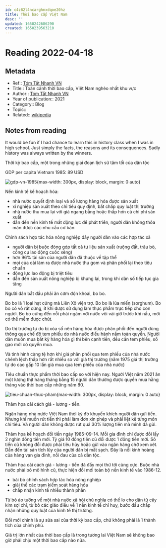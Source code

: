 ```yaml
---
id: c4z82l4ncarghnxdqoe20hz
title: Thời bao cấp Việt Nam
desc: ''
updated: 1650242686290
created: 1650239563210
---
```

# Reading 2022-04-18

## Metadata

- Ref:: [Tóm Tắt Nhanh VN](https://www.youtube.com/watch?v=pG8hKCK6ctU)
- Title:: Toàn cảnh thời bao cấp, Việt Nam nghèo nhất khu vực
- Author:: [Tóm Tắt Nhanh VN](https://www.youtube.com/channel/UCGS2n85XUlTZ5yAv1DyyMhw)
- Year of publication:: 2021
- Category:: Blog
- Topic:: 
- Related:: [wikipedia](https://vi.wikipedia.org/wiki/Đổi_Mới)

## Notes from reading

It would be fun if I had chance to learn this in history class when I was in high school. Just simply the facts, the reasons and its consequences. Sadly history was always written by the winners.

Thời kỳ bao cấp, một trong những giai đoạn lịch sử tăm tối của dân tộc

GDP per capita Vietnam 1985: 89 USD

![gdp-vn-1985](https://ik.imagekit.io/casa/h7b-dendron/Screenshot_2022-04-18_015910_l33YarmlL.jpg?ik-sdk-version=javascript-1.4.3&updatedAt=1650240038838){max-width: 300px, display: block, margin: 0 auto}

Nền kinh tế kế hoạch hóa:
- nhà nước quyết định loại và số lượng hàng hóa được sản xuất
- xí nghiệp sản xuất theo chỉ tiêu quy định, bất chấp quy luật thị trường
- nhà nước thu mua lại với giá ngang bằng hoặc thấp hơn cả chi phí sản xuất
- dẫn đến nền kinh tế mất động lực để phát triển, người dân không thỏa mãn được các nhu cầu cơ bản

Chính sách hợp tác hóa nông nghiệp đẩy người dân vào các hợp tác xã
- người dân bị buộc đóng góp tất cả tư liệu sản xuất (ruộng đất, trâu bò, công cụ lao động cuốc xẻng)
- hơn 96% tài sản của người dân đã thuộc về tập thể
- mọi của cải làm ra được nhà nước thu gom và phân phối lại theo tiêu chuẩn
- động lực lao động bị triệt tiêu
- dẫn đến sản xuất nông nghiệp bị khựng lại, trong khi dân số tiếp tục gia tăng

Người dân bắt đầu phải ăn cơm độn khoai, bo bo.

Bo bo là 1 loại hạt cứng mà Liên Xô viện trợ. Bo bo là lúa miến (sorghum). Bo bo có vỏ rất cứng, ít khi được sử dụng làm thực phẩm trực tiếp cho con người. Bo bo cứng đến nỗi phải ngâm với nước vôi vài giờ trước khi nấu, mới có thể mềm được chút.

Do thị trường tự do bị xóa sổ nên hàng hóa được phân phối đến người dùng thông qua chế độ tem phiếu do nhà nước điều hành nắm toàn quyền. Người dân muốn mua bất kỳ hàng hóa gì thì bên cạnh tiền, đều cần tem phiếu, sổ gạo mới có quyền mua.

Và tình hình càng tệ hơn khi giá phân phối qua tem phiếu của nhà nước chênh lệch thấp hơn rất nhiều so với giá thị trường (năm 1975 giá thị trường tự do cao gấp 10 lần giá mua qua tem phiếu của nhà nước)

Tiêu chuẩn thực phẩm thời bao cấp so với hiện nay. Người Việt năm 2021 ăn một lượng thịt hàng tháng bằng 15 người dân thường được quyền mua hằng tháng vào thời bao cấp những năm 80.

![tieu-chuan-thuc-pham](https://ik.imagekit.io/casa/h7b-dendron/Screenshot_2022-04-18_021610_Ipwpyn9HB.jpg?ik-sdk-version=javascript-1.4.3&updatedAt=1650240989526){max-width: 300px, display: block, margin: 0 auto}

Thảm họa cải cách giá - lương - tiền.

Ngân hàng nhà nước Việt Nam thời kỳ đó khuyến khích người dân gửi tiền. Nhưng khi muốn rút tiền thì phải làm đơn xin phép và phải liệt kê từng món chi tiêu. Và người dân không được rút quá 30% lượng tiền mà mình đã gửi.

Thảm họa kế hoạch đổi tiền ngày 1985-09-14. Mỗi gia đình chỉ được đổi lấy 2 nghìn đồng tiền mới. Tỷ giá 10 đồng tiền cũ đổi được 1 đồng tiền mới. Số tiền cũ không đổi được phải tiêu hủy hoặc gửi vào ngân hàng chờ xem xét. Dẫn đến tài sản tích lũy của người dân bị mất sạch. Đây là nỗi kinh hoàng của hàng vạn gia đình, nỗi đau của cả dân tộc.

Thảm họa cải cách giá - lương - tiền đã đẩy mọi thứ tới cùng cực. Buộc nhà nước phải bỏ mô hình cũ, thực hiện đổi mới toàn bộ nền kinh tế vào 1986-12.
- bãi bỏ chính sách hợp tác hóa nông nghiệp
- giải thể các trạm kiểm soát hàng hóa
- chấp nhận kinh tế nhiều thành phần

Từ bỏ ảo tưởng về một nhà nước xã hội chủ nghĩa có thể lo cho dân từ cây kim sợi chỉ, từ bỏ các giáo điều về 1 nền kinh tế chỉ huy, bước đầu chấp nhận những quy luật của kinh tế thị trường. 

Đổi mới chính là sự sửa sai của thời kỳ bao cấp, chứ không phải là 1 thành tích của chính phủ.

Giá trị lớn nhất của thời bao cấp là trong tương lai Việt Nam sẽ không bao giờ phải chịu một thời bao cấp nào nữa.